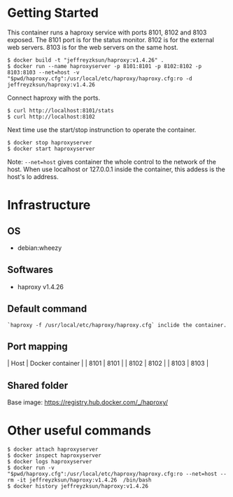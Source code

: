 Getting Started
====
This container runs a haproxy service with ports 8101, 8102 and 8103 exposed. The 8101 port is for the status monitor. 8102 is for the external web servers. 8103 is for the web servers on the same host.

	$ docker build -t "jeffreyzksun/haproxy:v1.4.26" .
	$ docker run --name haproxyserver -p 8101:8101 -p 8102:8102 -p 8103:8103 --net=host -v "$pwd/haproxy.cfg":/usr/local/etc/haproxy/haproxy.cfg:ro -d jeffreyzksun/haproxy:v1.4.26
	
Connect haproxy with the ports. 

	$ curl http://localhost:8101/stats
	$ curl http://localhost:8102

Next time use the start/stop instrunction to operate the container.

	$ docker stop haproxyserver
	$ docker start haproxyserver

Note: `--net=host` gives container the whole control to the network of the host. When use localhost or 127.0.0.1 inside the container, this addess is the host's lo address. 

Infrastructure
====
OS
----

- debian:wheezy

Softwares
----

- haproxy v1.4.26

Default command
----

	`haproxy -f /usr/local/etc/haproxy/haproxy.cfg` inclide the container. 

Port mapping
----

| Host  | Docker container 	| 
| 8101  | 8101 				|
| 8102  | 8102 				|
| 8103  | 8103 				|

Shared folder
----



Base image: https://registry.hub.docker.com/_/haproxy/

Other useful commands
====

	$ docker attach haproxyserver
	$ docker inspect haproxyserver
	$ docker logs haproxyserver
	$ docker run -v "$pwd/haproxy.cfg":/usr/local/etc/haproxy/haproxy.cfg:ro --net=host --rm -it jeffreyzksun/haproxy:v1.4.26  /bin/bash 
	$ docker history jeffreyzksun/haproxy:v1.4.26
